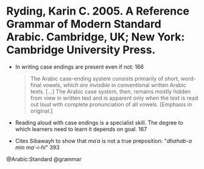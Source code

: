 # Ryding, Karin C. 2005. A Reference Grammar of Modern Standard Arabic. Cambridge, UK; New York: Cambridge University Press.

- In writing case endings are present even if not: 166

  > The Arabic case-ending system consists primarily of short, word-final vowels, *which are invisible* in conventional written Arabic texts. [...] The Arabic case system, then, remains mostly hidden from view in written text and is apparent only when the text is read out loud with complete pronunciation of all vowels. [Emphasis in original.]

- Reading aloud with case endings is a specialist skill. The degree to which learners need to learn it depends on goal. 167

- Cites Sibawayh to show that *maʿa* is not a true preposition: "*dhahab-a min maʿ-i-hi*" 393

@Arabic:Standard
@grammar
